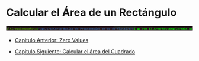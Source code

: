 # Calcular el Área de un Rectángulo
<div align="center">
<a href="https://youtu.be/I2JYGaCvzvs"><img src="./../../img/07-min.png"/></a>
</div>

- [Capitulo Anterior: Zero Values](./../06_Operadores-Matematicos)                                                                 

- [Capitulo Siguiente: Calcular el área del Cuadrado](./../08_Area-Trapecio)
